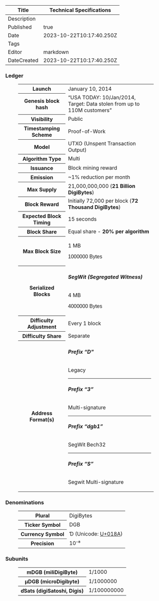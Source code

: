 | Title       | Technical Specifications    |
|-------------|-----------------------------|
| Description |                             |
| Published   | true                        |
| Date        | 2023-10-22T10:17:40.250Z    |
| Tags        |                             |
| Editor      | markdown                    |
| DateCreated | 2023-10-22T10:17:40.250Z    |


<h3 class="toc-header" id="ledger"> Ledger</h3>
<figure class="table">
  <table>
    <tbody>
      <tr>
        <th>Launch</th>
        <td>January 10, 2014</td>
      </tr>
      <tr>
        <th>Genesis block hash</th>
        <td>“USA TODAY: 10/Jan/2014, Target: Data stolen from up to 110M customers”</td>
      </tr>
      <tr>
        <th>Visibility</th>
        <td>Public</td>
      </tr>
      <tr>
        <th>Timestamping Scheme</th>
        <td>Proof-of-Work</td>
      </tr>
      <tr>
        <th>Model</th>
        <td>UTXO (Unspent Transaction Output)</td>
      </tr>
      <tr>
        <th>Algorithm Type</th>
        <td>Multi</td>
      </tr>
      <tr>
        <th>Issuance</th>
        <td>Block mining reward</td>
      </tr>
      <tr>
        <th>Emission</th>
        <td>~1% reduction per month</td>
      </tr>
      <tr>
        <th>Max Supply</th>
        <td>21,000,000,000 (<strong>21 Billion DigiBytes</strong>)</td>
      </tr>
      <tr>
        <th>Block Reward</th>
        <td>Initially 72,000 per block (<strong>72 Thousand DigiBytes</strong>)</td>
      </tr>
      <tr>
        <th>Expected Block Timing</th>
        <td>15 seconds</td>
      </tr>
      <tr>
        <th>Block Share</th>
        <td>Equal share - <strong>20% per algorithm</strong></td>
      </tr>
      <tr>
        <th>Max Block Size</th>
        <td>
          <p>1 MB</p>
          <p><span style="font-family:Arial, Helvetica, sans-serif;">1000000 Bytes</span></p>
        </td>
      </tr>
      <tr>
        <th>Serialized Blocks</th>
        <td>
          <h6 class="toc-header" id="segwit-segregated-witness"> <strong>SegWit (Segregated Witness)</strong></h6>
          <p>4 MB</p>
          <p><span style="font-family:Arial, Helvetica, sans-serif;">4000000 Bytes</span></p>
        </td>
      </tr>
      <tr>
        <th>Difficulty Adjustment</th>
        <td>Every 1 block</td>
      </tr>
      <tr>
        <th>Difficulty Share</th>
        <td>Separate</td>
      </tr>
      <tr>
        <th>Address Format(s)</th>
        <td>
          <h6 class="toc-header" id="prefix-d"> <strong>Prefix “D"</strong></h6>
          <p>Legacy</p>
          <hr>
          <h6 class="toc-header" id="prefix-3"> <strong>Prefix “3”</strong></h6>
          <p>Multi-signature</p>
          <hr>
          <h6 class="toc-header" id="prefix-dgb1"> <strong>Prefix “dgb1”</strong></h6>
          <p>SegWit Bech32</p>
          <hr>
          <h6 class="toc-header" id="prefix-s"> <strong>Prefix “S”</strong></h6>
          <p>Segwit Multi-signature</p>
        </td>
      </tr>
    </tbody>
  </table>
</figure>
<h3 class="toc-header" id="denominations"> Denominations</h3>
<figure class="table">
  <table>
    <tbody>
      <tr>
        <th>Plural</th>
        <td>DigiBytes</td>
      </tr>
      <tr>
        <th>Ticker Symbol</th>
        <td>DGB</td>
      </tr>
      <tr>
        <th>Currency Symbol</th>
        <td>Ɗ (Unicode: <a class="is-external-link" href="https://unicode-table.com/en/018A/">U+018A</a>)</td>
      </tr>
      <tr>
        <th>Precision</th>
        <td>10⁻⁸</td>
      </tr>
    </tbody>
  </table>
</figure>
<h3 class="toc-header" id="subunits"> Subunits</h3>
<figure class="table">
  <table>
    <tbody>
      <tr>
        <th>mDGB (miliDigiByte)</th>
        <td>1/1000</td>
      </tr>
      <tr>
        <th>µDGB (microDigibyte)</th>
        <td>1/1000000</td>
      </tr>
      <tr>
        <th>ɗSats (digiSatoshi, Digis)</th>
        <td>1/100000000</td>
      </tr>
    </tbody>
  </table>
</figure>
